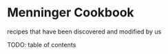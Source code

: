 # Menninger Cookbook

recipes that have been discovered and modified by us

TODO: table of contents
